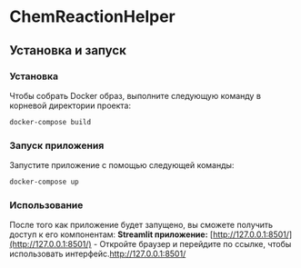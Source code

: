 # ChemReactionHelper
## Установка и запуск
### Установка
Чтобы собрать Docker образ, выполните следующую команду в корневой директории проекта:

```bash
docker-compose build
```
### Запуск приложения

Запустите приложение с помощью следующей команды:

```bash
docker-compose up
```
### Использование

После того как приложение будет запущено, вы сможете получить доступ к его компонентам:
**Streamlit приложение:** [http://127.0.0.1:8501/](http://127.0.0.1:8501/) - Откройте браузер и перейдите по ссылке, чтобы использовать интерфейс.http://127.0.0.1:8501/